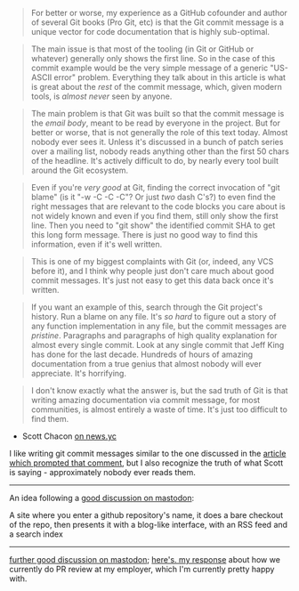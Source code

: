 > For better or worse, my experience as a GitHub cofounder and author of several Git books (Pro Git, etc) is that the Git commit message is a unique vector for code documentation that is highly sub-optimal.

> The main issue is that most of the tooling (in Git or GitHub or whatever) generally only shows the first line. So in the case of this commit example would be the very simple message of a generic "US-ASCII error" problem. Everything they talk about in this article is what is great about the _rest_ of the commit message, which, given modern tools, is _almost never_ seen by anyone.

> The main problem is that Git was built so that the commit message is the _email body_, meant to be read by everyone in the project. But for better or worse, that is not generally the role of this text today. Almost nobody ever sees it. Unless it's discussed in a bunch of patch series over a mailing list, nobody reads anything other than the first 50 chars of the headline. It's actively difficult to do, by nearly every tool built around the Git ecosystem.

> Even if you're _very good_ at Git, finding the correct invocation of "git blame" (is it "-w -C -C -C"? Or just _two_ dash C's?) to even find the right messages that are relevant to the code blocks you care about is not widely known and even if you find them, still only show the first line. Then you need to "git show" the identified commit SHA to get this long form message. There is just no good way to find this information, even if it's well written.

> This is one of my biggest complaints with Git (or, indeed, any VCS before it), and I think why people just don't care much about good commit messages. It's just not easy to get this data back once it's written.

> If you want an example of this, search through the Git project's history. Run a blame on any file. It's _so hard_ to figure out a story of any function implementation in any file, but the commit messages are _pristine_. Paragraphs and paragraphs of high quality explanation for almost every single commit. Look at any single commit that Jeff King has done for the last decade. Hundreds of hours of amazing documentation from a true genius that almost nobody will ever appreciate. It's horrifying.

> I don't know exactly what the answer is, but the sad truth of Git is that writing amazing documentation via commit message, for most communities, is almost entirely a waste of time. It's just too difficult to find them.

- Scott Chacon [on news.yc](https://news.ycombinator.com/item?id=39218538)

I like writing git commit messages similar to the one discussed in the [article which prompted that comment](https://news.ycombinator.com/item?id=39217149), but I also recognize the truth of what Scott is saying - approximately nobody ever reads them.

---

An idea following a [good discussion on mastodon](https://merveilles.town/@akkartik/111859196193506562):

A site where you enter a github repository's name, it does a bare checkout of the repo, then presents it with a blog-like interface, with an RSS feed and a search index

---

[further good discussion on mastodon](https://hachyderm.io/@sanityinc/112326951936274631); [here's. my response](https://hachyderm.io/@llimllib/112337781451381689) about how we currently do PR review at my employer, which I'm currently pretty happy with.